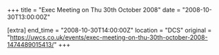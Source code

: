 +++
title = "Exec Meeting on Thu 30th October 2008"
date = "2008-10-30T13:00:00Z"

[extra]
end_time = "2008-10-30T14:00:00Z"
location = "DCS"
original = "https://uwcs.co.uk/events/exec-meeting-on-thu-30th-october-2008-1474489015413/"
+++




